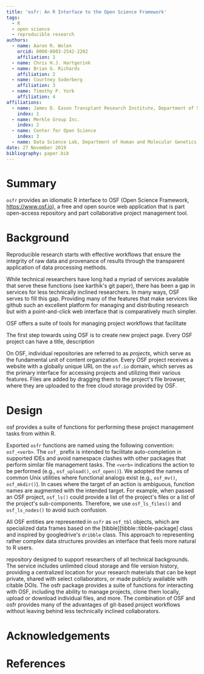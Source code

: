 ```yaml
---
title: 'osfr: An R Interface to the Open Science Framework'
tags:
  - R
  - open science
  - reproducible research
authors:
  - name: Aaron R. Wolen
    orcid: 0000-0003-2542-2202
    affiliation: 1
  - name: Chris H.J. Hartgerink
  - name: Brian G. Richards
    affiliation: 2
  - name: Courtney Soderberg
    affiliation: 3
  - name: Timothy P. York
    affiliation: 4
affiliations:
  - name: James D. Eason Transplant Research Institute, Department of Surgery, University of Tennessee Health Science Center
    index: 1
  - name: Merkle Group Inc.
    index: 2
  - name: Center for Open Science
    index: 3
  - name: Data Science Lab, Department of Human and Molecular Genetics, Virginia Commonwealth University
date: 27 November 2019
bibliography: paper.bib
---
```


# Summary

`osfr` provides an idiomatic R interface to OSF (Open Science Framework, https://www.osf.io), a free and open source web application that is part open-access repository and part collaborative project management tool. 

# Background

Reproducible research starts with effective workflows that ensure the integrity of raw data and provenance of results through the transparent application of data processing methods.

While technical researchers have long had a myriad of services available that serve these functions (see karthik's git paper), there has been a gap in services for less technically inclined researchers. In many ways, OSF serves to fill this gap. Providing many of the features that make services like github such an excellent platform for managing and distributing research but with a point-and-click web interface that is comparatively much simpler. 

OSF offers a suite of tools for managing project workflows that facilitate 

The first step towards using OSF is to create new project page. Every OSF project can have a title, description

On OSF, individual repositories are referred to as *projects*, which serve as the fundamental unit of content organization. Every OSF project receives
a website with a globally unique URL on the `osf.io` domain, which serves as the primary interface for accessing projects and utilizing their various features. Files are added by dragging them to the project's file browser, where they are uploaded to the free cloud storage provided by OSF. 

# Design

osf provides a suite of functions for performing these project management tasks from within R. 

Exported `osfr` functions are named using the following convention: `osf_<verb>`.  The `osf_` prefix is intended to facilitate auto-completion in supported IDEs and avoid namespace clashes with other packages that perform similar file management tasks. The `<verb>` indications the action to be performed (e.g., `osf_upload()`, `osf_open()`). We adopted the names of common Unix utilities where functional analogs exist (e.g., `osf_mv()`, `osf_mkdir()`). In cases where the target of an action is ambiguous, function names are augmented with the intended target. For example, when passed an OSF project, `osf_ls()` could provide a list of the project's files or a list of the project's sub-components. Therefore, we use `osf_ls_files()` and `osf_ls_nodes()` to avoid such confusion.

All OSF entities are represented in `osfr` as `osf_tbl` objects, which are specialized data frames based on the [tibble][tibble::tibble-package] class and inspired by googledrive's `dribble` class. This approach to representing rather complex data structures provides an interface that feels more natural to R users.


repository designed to support researchers of all technical backgrounds. The service includes unlimited cloud storage and file version history, providing a centralized location for your research materials that can be kept private, shared with select collaborators, or made publicly available with citable DOIs. The osfr package provides a suite of functions for interacting with OSF, including the ability to manage projects, clone them locally, upload or download individual files, and more. The combination of OSF and osfr provides many of the advantages of git-based project workflows without leaving behind less technically inclined collaborators.


# Acknowledgements


# References
